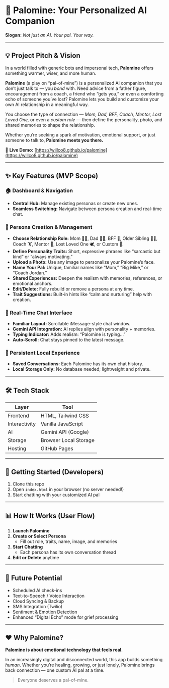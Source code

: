 # 🤖 Palomine: Your Personalized AI Companion

**Slogan:** *Not just an AI. Your pal. Your way.*

---

## 💡 Project Pitch & Vision

In a world filled with generic bots and impersonal tech, **Palomine** offers something warmer, wiser, and more human.

**Palomine** (a play on “pal-of-mine”) is a personalized AI companion that you don’t just talk to — you *bond* with. Need advice from a father figure, encouragement from a coach, a friend who “gets you,” or even a comforting echo of someone you’ve lost? Palomine lets you build and customize your own AI relationship in a meaningful way.

You choose the type of connection — *Mom, Dad, BFF, Coach, Mentor, Lost Loved One,* or even a *custom role* — then define the personality, photo, and shared memories to shape the relationship.

Whether you’re seeking a spark of motivation, emotional support, or just someone to talk to, **Palomine meets you there.**

🔗 **Live Demo:** [https://willco8.github.io/palomine](https://willco8.github.io/palomine)

---

## ✨ Key Features (MVP Scope)

### 🏠 Dashboard & Navigation
- **Central Hub:** Manage existing personas or create new ones.
- **Seamless Switching:** Navigate between persona creation and real-time chat.

### 🧠 Persona Creation & Management
- **Choose Relationship Role:** Mom 👩‍🦿, Dad 👨‍🦿, BFF 👯, Older Sibling 🧑‍🦑, Coach 🏋️, Mentor 🧠, Lost Loved One 🕊️, or Custom 🎨.
- **Define Personality Traits:** Short, expressive phrases like “sarcastic but kind” or “always motivating.”
- **Upload a Photo:** Use any image to personalize your Palomine’s face.
- **Name Your Pal:** Unique, familiar names like “Mom,” “Big Mike,” or “Coach Jordan.”
- **Shared Experiences:** Deepen the realism with memories, references, or emotional anchors.
- **Edit/Delete:** Fully rebuild or remove a persona at any time.
- **Trait Suggestions:** Built-in hints like “calm and nurturing” help with creation.

### 💬 Real-Time Chat Interface
- **Familiar Layout:** Scrollable iMessage-style chat window.
- **Gemini API Integration:** AI replies align with personality + memories.
- **Typing Indicator:** Adds realism: “Palomine is typing…”
- **Auto-Scroll:** Chat stays pinned to the latest message.

### 🔐 Persistent Local Experience
- **Saved Conversations:** Each Palomine has its own chat history.
- **Local Storage Only:** No database needed; lightweight and private.

---

## 🛠️ Tech Stack

| Layer         | Tool                  |
| ------------- | --------------------- |
| Frontend      | HTML, Tailwind CSS    |
| Interactivity | Vanilla JavaScript    |
| AI            | Gemini API (Google)   |
| Storage       | Browser Local Storage |
| Hosting       | GitHub Pages          |

---

## 🚀 Getting Started (Developers)

1. Clone this repo
2. Open `index.html` in your browser (no server needed!)
3. Start chatting with your customized AI pal

---

## 📊 How It Works (User Flow)

1. **Launch Palomine**
2. **Create or Select Persona**
   - Fill out role, traits, name, image, and memories
3. **Start Chatting**
   - Each persona has its own conversation thread
4. **Edit or Delete** anytime

---

## 🔮 Future Potential

- Scheduled AI check-ins
- Text-to-Speech / Voice Interaction
- Cloud Syncing & Backup
- SMS Integration (Twilio)
- Sentiment & Emotion Detection
- Enhanced “Digital Echo” mode for grief processing

---

## ❤️ Why Palomine?

**Palomine is about emotional technology that feels real.**

In an increasingly digital and disconnected world, this app builds something *human*. Whether you’re healing, growing, or just lonely, Palomine brings back connection — one custom AI pal at a time.

> Everyone deserves a pal-of-mine.
